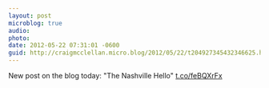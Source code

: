 ```yaml
---
layout: post
microblog: true
audio: 
photo: 
date: 2012-05-22 07:31:01 -0600
guid: http://craigmcclellan.micro.blog/2012/05/22/t204927345432346625.html
---
```

New post on the blog today: "The Nashville Hello" [t.co/feBQXrFx](http://t.co/feBQXrFx)
